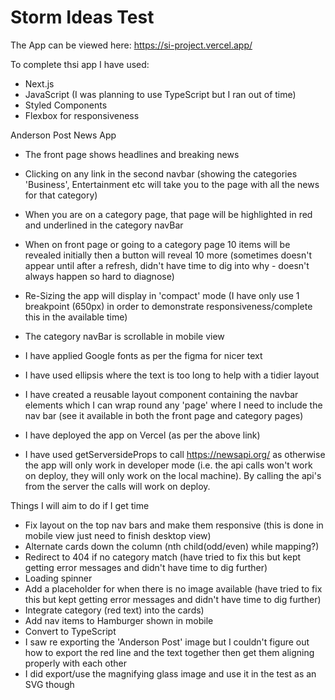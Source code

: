 # Storm Ideas Test

The App can be viewed here: https://si-project.vercel.app/

To complete thsi app I have used:

- Next.js
- JavaScript (I was planning to use TypeScript but I ran out of time)
- Styled Components
- Flexbox for responsiveness

Anderson Post News App

- The front page shows headlines and breaking news
- Clicking on any link in the second navbar (showing the categories 'Business', Entertainment etc will take you to the page with all the news for that category)
- When you are on a category page, that page will be highlighted in red and underlined in the category navBar
- When on front page or going to a category page 10 items will be revealed initially then a button will reveal 10 more (sometimes doesn't appear until after a refresh, didn't have time to dig into why - doesn't always happen so hard to diagnose)
- Re-Sizing the app will display in 'compact' mode (I have only use 1 breakpoint (650px) in order to demonstrate responsiveness/complete this in the available time)
- The category navBar is scrollable in mobile view
- I have applied Google fonts as per the figma for nicer text
- I have used ellipsis where the text is too long to help with a tidier layout
- I have created a reusable layout component containing the navbar elements which I can wrap round any 'page' where I need to include the nav bar (see it available in both the front page and category pages)

- I have deployed the app on Vercel (as per the above link)
- I have used getServersideProps to call https://newsapi.org/ as otherwise the app will only work in developer mode (i.e. the api calls won't work on deploy, they will only work on the local machine). By calling the api's from the server the calls will work on deploy.

Things I will aim to do if I get time

- Fix layout on the top nav bars and make them responsive (this is done in mobile view just need to finish desktop view)
- Alternate cards down the column (nth child(odd/even) while mapping?)
- Redirect to 404 if no category match (have tried to fix this but kept getting error messages and didn't have time to dig further)
- Loading spinner
- Add a placeholder for when there is no image available (have tried to fix this but kept getting error messages and didn't have time to dig further)
- Integrate category (red text) into the cards)
- Add nav items to Hamburger shown in mobile
- Convert to TypeScript
- I saw re exporting the 'Anderson Post' image but I couldn't figure out how to export the red line and the text together then get them aligning properly with each other
- I did export/use the magnifying glass image and use it in the test as an SVG though

